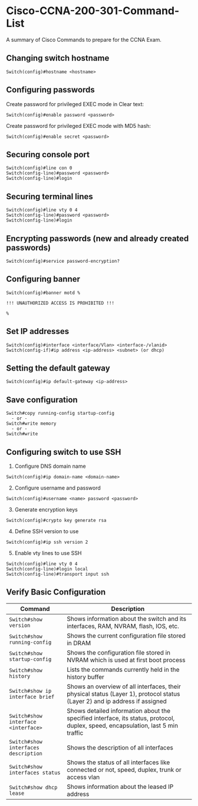 # Cisco-CCNA-200-301-Command-List
A summary of Cisco Commands to prepare for the CCNA Exam.

## Changing switch hostname
`Switch(config)#hostname <hostname>`

## Configuring passwords
Create password for privileged EXEC mode in Clear text:

`Switch(config)#enable password <password>`

Create password for privileged EXEC mode with MD5 hash:

`Switch(config)#enable secret <password>`

## Securing console port
```
Switch(config)#line con 0
Switch(config-line)#password <password>
Switch(config-line)#login
```

## Securing terminal lines
```
Switch(config)#line vty 0 4
Switch(config-line)#password <password>
Switch(config-line)#login
```

## Encrypting passwords (new and already created passwords)
``Switch(config)#service password-encryption?``

## Configuring banner
```
Switch(config)#banner motd %

!!! UNAUTHORIZED ACCESS IS PROHIBITED !!!

%
```

## Set IP addresses
```
Switch(config)#interface <interface/Vlan> <interface-/vlanid>
Switch(config-if)#ip address <ip-address> <subnet> (or dhcp)
```

## Setting the default gateway
``Switch(config)#ip default-gateway <ip-address>``

## Save configuration
```
Switch#copy running-config startup-config
  - or -
Switch#write memory
  - or -
Switch#write
```

## Configuring switch to use SSH
1. Configure DNS domain name

``Switch(config)#ip domain-name <domain-name>``

2. Configure username and password

``Switch(config)#username <name> password <password>``

3. Generate encryption keys

``Switch(config)#crypto key generate rsa``

4. Define SSH version to use

``Switch(config)#ip ssh version 2``

5. Enable vty lines to use SSH

```
Switch(config)#line vty 0 4
Switch(config-line)#login local
Switch(config-line)#transport input ssh
```

## Verify Basic Configuration
| Command | Description |
| --- | --- |
| `Switch#show version` | Shows information about the switch and its interfaces, RAM, NVRAM, flash, IOS, etc. |
| `Switch#show running-config` | Shows the current configuration file stored in DRAM |
| `Switch#show startup-config` | Shows the configuration file stored in NVRAM which is used at first boot process |
| `Switch#show history` | Lists the commands currently held in the history buffer |
| `Switch#show ip interface brief` | Shows an overview of all interfaces, their physical status (Layer 1), protocol status (Layer 2) and ip address if assigned |
| `Switch#show interface <interface>` | Shows detailed information about the specified interface, its status, protocol, duplex, speed, encapsulation, last 5 min traffic |
| `Switch#show interfaces description` | Shows the description of all interfaces |
| `Switch#show interfaces status` | Shows the status of all interfaces like connected or not, speed, duplex, trunk or access vlan
| `Switch#show dhcp lease` | Shows information about the leased IP address |
